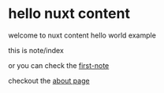 # hello nuxt content

welcome to nuxt content hello world example

this is note/index

or you can check the [first-note](/note/first-note)

checkout the [about page](/about) 
